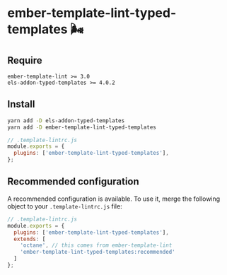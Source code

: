 # ember-template-lint-typed-templates 🌬


## Require

```
ember-template-lint >= 3.0
els-addon-typed-templates >= 4.0.2
```

## Install

```sh
yarn add -D els-addon-typed-templates
yarn add -D ember-template-lint-typed-templates
```

```js
// .template-lintrc.js
module.exports = {
  plugins: ['ember-template-lint-typed-templates'],
};
```

## Recommended configuration

A recommended configuration is available. To use it, merge the following object to your `.template-lintrc.js` file:

```js
// .template-lintrc.js
module.exports = {
  plugins: ['ember-template-lint-typed-templates'],
  extends: [
    'octane', // this comes from ember-template-lint
    'ember-template-lint-typed-templates:recommended'
  ]
};
```
